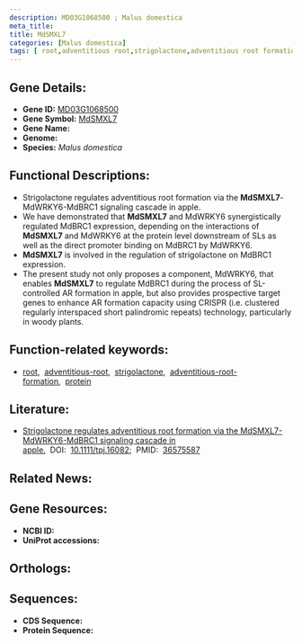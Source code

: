 ```yaml
---
description: MD03G1068500 ; Malus domestica
meta_title:
title: MdSMXL7
categories: [Malus domestica]
tags: [ root,adventitious root,strigolactone,adventitious root formation,protein ]
---
```


## Gene Details:
- **Gene ID:** [MD03G1068500]()
- **Gene Symbol:** <u>MdSMXL7</u>
- **Gene Name:** 
- **Genome:** []()
- **Species:** *Malus domestica*

## Functional Descriptions:
   - Strigolactone regulates adventitious root formation via the **MdSMXL7**-MdWRKY6-MdBRC1 signaling cascade in apple.
   - We have demonstrated that **MdSMXL7** and MdWRKY6 synergistically regulated MdBRC1 expression, depending on the interactions of **MdSMXL7** and MdWRKY6 at the protein level downstream of SLs as well as the direct promoter binding on MdBRC1 by MdWRKY6. 
   - **MdSMXL7** is involved in the regulation of strigolactone on MdBRC1 expression.
   - The present study not only proposes a component, MdWRKY6, that enables **MdSMXL7** to regulate MdBRC1 during the process of SL-controlled AR formation in apple, but also provides prospective target genes to enhance AR formation capacity using CRISPR (i.e. clustered regularly interspaced short palindromic repeats) technology, particularly in woody plants.

## Function-related keywords:
   - [root](/tags/root/),&nbsp;&nbsp;[adventitious-root](/tags/adventitious-root/),&nbsp;&nbsp;[strigolactone](/tags/strigolactone/),&nbsp;&nbsp;[adventitious-root-formation](/tags/adventitious-root-formation/),&nbsp;&nbsp;[protein](/tags/protein/)

## Literature:
   - [Strigolactone regulates adventitious root formation via the MdSMXL7-MdWRKY6-MdBRC1 signaling cascade in apple.](https://doi.org/10.1111/tpj.16082)&nbsp;&nbsp;DOI:&nbsp;&nbsp;[10.1111/tpj.16082](https://doi.org/10.1111/tpj.16082);&nbsp;&nbsp;PMID:&nbsp;&nbsp;[36575587](https://pubmed.ncbi.nlm.nih.gov/36575587/)

## Related News:

## Gene Resources:
- **NCBI ID:**  [](https://www.ncbi.nlm.nih.gov/gene/?term=)
- **UniProt accessions:**  [](https://www.uniprot.org/uniprotkb//entry)

## Orthologs:

## Sequences:
- **CDS Sequence:**
- **Protein Sequence:**
